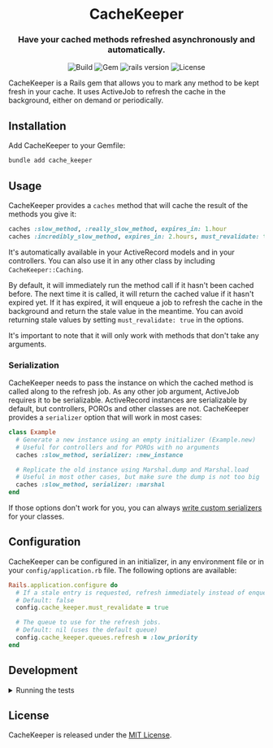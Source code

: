 <h1 align="center">
  CacheKeeper
  <br>
</h1>

<h3 align="center">Have your cached methods refreshed asynchronously and automatically.</h3>

<p align="center">
  <img alt="Build" src="https://img.shields.io/github/actions/workflow/status/martinzamuner/cache_keeper/ci.yml?branch=main">
  <img alt="Gem" src="https://img.shields.io/gem/v/cache_keeper">
  <img alt="rails version" src="https://img.shields.io/badge/rails-%3E%3D%206.1.0-informational">
  <img alt="License" src="https://img.shields.io/github/license/martinzamuner/cache_keeper">
</p>

CacheKeeper is a Rails gem that allows you to mark any method to be kept fresh in your cache. It uses ActiveJob to refresh the cache in the background, either on demand or periodically.


## Installation

Add CacheKeeper to your Gemfile:

```sh
bundle add cache_keeper
```


## Usage

CacheKeeper provides a `caches` method that will cache the result of the methods you give it:

```ruby
caches :slow_method, :really_slow_method, expires_in: 1.hour
caches :incredibly_slow_method, expires_in: 2.hours, must_revalidate: true
```

It's automatically available in your ActiveRecord models and in your controllers. You can also use it in any other class by including `CacheKeeper::Caching`.

By default, it will immediately run the method call if it hasn't been cached before. The next time it is called, it will return the cached value if it hasn't expired yet. If it has expired, it will enqueue a job to refresh the cache in the background and return the stale value in the meantime. You can avoid returning stale values by setting `must_revalidate: true` in the options.

It's important to note that it will only work with methods that don't take any arguments.

### Serialization

CacheKeeper needs to pass the instance on which the cached method is called along to the refresh job. As any other job argument, ActiveJob requires it to be serializable. ActiveRecord instances are serializable by default, but controllers, POROs and other classes are not. CacheKeeper provides a `serializer` option that will work in most cases:

```ruby
class Example
  # Generate a new instance using an empty initializer (Example.new)
  # Useful for controllers and for POROs with no arguments
  caches :slow_method, serializer: :new_instance

  # Replicate the old instance using Marshal.dump and Marshal.load
  # Useful in most other cases, but make sure the dump is not too big
  caches :slow_method, serializer: :marshal
end
```

If those options don't work for you, you can always [write custom serializers](https://guides.rubyonrails.org/active_job_basics.html#serializers) for your classes.


## Configuration

CacheKeeper can be configured in an initializer, in any environment file or in your `config/application.rb` file. The following options are available:

```ruby
Rails.application.configure do
  # If a stale entry is requested, refresh immediately instead of enqueuing a refresh job.
  # Default: false
  config.cache_keeper.must_revalidate = true

  # The queue to use for the refresh jobs.
  # Default: nil (uses the default queue)
  config.cache_keeper.queues.refresh = :low_priority
end
```


## Development

<details>
  <summary>Running the tests</summary><br>

  - You can run the whole suite with `./bin/test test/**/*_test.rb`
</details>


## License

CacheKeeper is released under the [MIT License](https://opensource.org/licenses/MIT).

